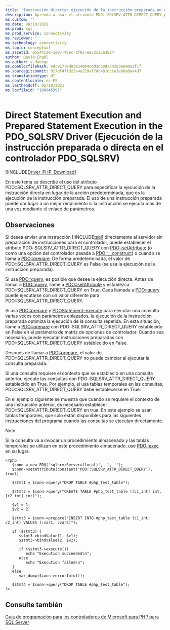 ```yaml
---
title: 'Instrucción directa: ejecución de la instrucción preparada en el controlador PDO_SQLSRV'
description: Aprenda a usar el atributo PDO::SQLSRV_ATTR_DIRECT_QUERY para la ejecución de la instrucción directa al usar el controlador de Microsoft PDO_SQLSRV para PHP en SQL Server.
ms.custom: ''
ms.date: 08/10/2020
ms.prod: sql
ms.prod_service: connectivity
ms.reviewer: ''
ms.technology: connectivity
ms.topic: conceptual
ms.assetid: 05544ca6-1e07-486c-bf03-e8c2c25b3024
author: David-Engel
ms.author: v-daenge
ms.openlocfilehash: 4dc9177ed83e349b4cdd3d38da34285ee90a1f1f
ms.sourcegitcommit: 917df4ffd22e4a229af7dc481dcce3ebba0aa4d7
ms.translationtype: HT
ms.contentlocale: es-ES
ms.lasthandoff: 02/10/2021
ms.locfileid: "100045395"
---
```

# <a name="direct-statement-execution-and-prepared-statement-execution-in-the-pdo_sqlsrv-driver"></a>Direct Statement Execution and Prepared Statement Execution in the PDO_SQLSRV Driver (Ejecución de la instrucción preparada o directa en el controlador PDO_SQLSRV)
[!INCLUDE[Driver_PHP_Download](../../includes/driver_php_download.md)]

En este tema se describe el uso del atributo PDO::SQLSRV_ATTR_DIRECT_QUERY para especificar la ejecución de la instrucción directa en lugar de la acción predeterminada, que es la ejecución de la instrucción preparada. El uso de una instrucción preparada puede dar lugar a un mejor rendimiento si la instrucción se ejecuta más de una vez mediante el enlace de parámetros.  
  
## <a name="remarks"></a>Observaciones  
Si desea enviar una instrucción [!INCLUDE[tsql](../../includes/tsql-md.md)] directamente al servidor sin preparación de instrucciones para el controlador, puede establecer el atributo PDO::SQLSRV_ATTR_DIRECT_QUERY con [PDO::setAttribute](../../connect/php/pdo-setattribute.md) (o como una opción del controlador pasada a [PDO::__construct](../../connect/php/pdo-construct.md)) o cuando se llama a [PDO::prepare](../../connect/php/pdo-prepare.md). De forma predeterminada, el valor de PDO::SQLSRV_ATTR_DIRECT_QUERY es False (se usa la ejecución de la instrucción preparada).  
  
Si usa [PDO::query](../../connect/php/pdo-query.md), es posible que desee la ejecución directa. Antes de llamar a [PDO::query](../../connect/php/pdo-query.md), llame a [PDO::setAttribute](../../connect/php/pdo-setattribute.md) y establezca PDO::SQLSRV_ATTR_DIRECT_QUERY en True.  Cada llamada a [PDO::query](../../connect/php/pdo-query.md) puede ejecutarse con un valor diferente para PDO::SQLSRV_ATTR_DIRECT_QUERY.  
  
Si usa [PDO::prepare](../../connect/php/pdo-prepare.md) y [PDOStatement::execute](../../connect/php/pdostatement-execute.md) para ejecutar una consulta varias veces con parámetros enlazados, la ejecución de la instrucción preparada optimiza la ejecución de la consulta repetida.  En esta situación, llame a [PDO::prepare](../../connect/php/pdo-prepare.md) con PDO::SQLSRV_ATTR_DIRECT_QUERY establecido en False en el parámetro de matriz de opciones de controlador. Cuando sea necesario, puede ejecutar instrucciones preparadas con PDO::SQLSRV_ATTR_DIRECT_QUERY establecido en False.  
  
Después de llamar a [PDO::prepare](../../connect/php/pdo-prepare.md), el valor de PDO::SQLSRV_ATTR_DIRECT_QUERY no puede cambiar al ejecutar la consulta preparada.  
  
Si una consulta requiere el contexto que se estableció en una consulta anterior, ejecute las consultas con PDO::SQLSRV_ATTR_DIRECT_QUERY establecido en True. Por ejemplo, si usa tablas temporales en las consultas, PDO::SQLSRV_ATTR_DIRECT_QUERY debe establecerse en True.  
  
En el ejemplo siguiente se muestra que cuando se requiere el contexto de una instrucción anterior, es necesario establecer PDO::SQLSRV_ATTR_DIRECT_QUERY en true. En este ejemplo se usan tablas temporales, que solo están disponibles para las siguientes instrucciones del programa cuando las consultas se ejecutan directamente.  
  
> [!NOTE]
> Si la consulta va a invocar un procedimiento almacenado y las tablas temporales se utilizan en este procedimiento almacenado, use [PDO::exec](../../connect/php/pdo-exec.md) en su lugar.

```  
<?php  
   $conn = new PDO('sqlsrv:Server=(local)', '', '');  
   $conn->setAttribute(constant('PDO::SQLSRV_ATTR_DIRECT_QUERY'), true);  
  
   $stmt1 = $conn->query("DROP TABLE #php_test_table");  
  
   $stmt2 = $conn->query("CREATE TABLE #php_test_table ([c1_int] int, [c2_int] int)");  
  
   $v1 = 1;  
   $v2 = 2;  
  
   $stmt3 = $conn->prepare("INSERT INTO #php_test_table (c1_int, c2_int) VALUES (:var1, :var2)");  
  
   if ($stmt3) {  
      $stmt3->bindValue(1, $v1);  
      $stmt3->bindValue(2, $v2);  
  
      if ($stmt3->execute())  
         echo "Execution succeeded\n";       
      else  
         echo "Execution failed\n";  
   }  
   else  
      var_dump($conn->errorInfo());  
  
   $stmt4 = $conn->query("DROP TABLE #php_test_table");  
?>  
```  
  
## <a name="see-also"></a>Consulte también  
[Guía de programación para los controladores de Microsoft para PHP para SQL Server](../../connect/php/programming-guide-for-php-sql-driver.md)
  
